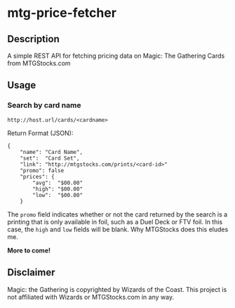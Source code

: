 # mtg-price-fetcher

## Description

A simple REST API for fetching pricing data on Magic: The Gathering Cards from MTGStocks.com

## Usage

### Search by card name

```
http://host.url/cards/<cardname>
```
Return Format (JSON):
```
{
    "name": "Card Name",
    "set":  "Card Set",
    "link": "http://mtgstocks.com/prints/<card-id>"
    "promo": false
    "prices": {
        "avg":  "$00.00"
        "high": "$00.00"
        "low":  "$00.00"
    }
```

The `promo` field indicates whether or not the card returned by the search is a printing that is only available in foil, such as a Duel Deck or FTV foil. In this case, the `high` and `low` fields will be blank. Why MTGStocks does this eludes me.

**More to come!** 


## Disclaimer

Magic: the Gathering is copyrighted by  Wizards of the Coast. This project is not affiliated with Wizards or MTGStocks.com in any way.
